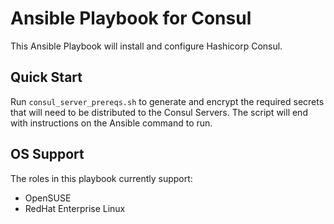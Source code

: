 # Ansible Playbook for Consul

This Ansible Playbook will install and configure Hashicorp Consul.

## Quick Start

Run `consul_server_prereqs.sh` to generate and encrypt the required secrets that will need to be distributed to the Consul Servers.
The script will end with instructions on the Ansible command to run.

## OS Support

The roles in this playbook currently support:
- OpenSUSE
- RedHat Enterprise Linux

